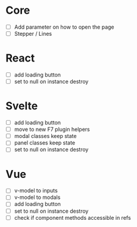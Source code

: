 # Core

- [ ] Add parameter on how to open the page
- [ ] Stepper / Lines

# React

- [ ] add loading button
- [ ] set to null on instance destroy

# Svelte

- [ ] add loading button
- [ ] move to new F7 plugin helpers
- [ ] modal classes keep state
- [ ] panel classes keep state
- [ ] set to null on instance destroy

# Vue

- [ ] v-model to inputs
- [ ] v-model to modals
- [ ] add loading button
- [ ] set to null on instance destroy
- [ ] check if component methods accessible in refs
